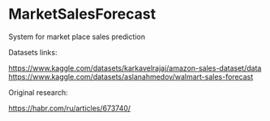# MarketSalesForecast
System for market place sales prediction

Datasets links:

https://www.kaggle.com/datasets/karkavelrajaj/amazon-sales-dataset/data
https://www.kaggle.com/datasets/aslanahmedov/walmart-sales-forecast

Original research:

https://habr.com/ru/articles/673740/
